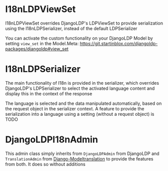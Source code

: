 
# I18nLDPViewSet

I18nLDPViewSet overrides DjangoLDP's LDPViewSet to provide serialization using the I18nLDPSerializer, instead of the default LDPSerializer

You can activate the custom functionality on your DjangoLDP Model by setting `view_set` in the Model.Meta: https://git.startinblox.com/djangoldp-packages/djangoldp#view_set

# I18nLDPSerializer

The main functionality of I18n is provided in the serializer, which overrides DjangoLDP's LDPSerializer to select the activated language content and display this in the context of the response

The language is selected and the data manipulated automatically, based on the request object in the serializer context. A feature to provide the serialization into a language using a setting (without a request object) is TODO

# DjangoLDPI18nAdmin

This admin class simply inherits from `DjangoLDPAdmin` from DjangoLDP and `TranslationAdmin` from [Django-Modeltranslation](https://django-modeltranslation.readthedocs.io/en/latest/admin.html) to provide the features from both. It does so without additions

